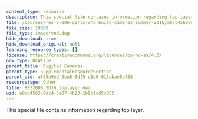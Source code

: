 ```yaml
---
content_type: resource
description: This special file contains information regarding top layer.
file: /courses/res-2-006-girls-who-build-cameras-summer-2016/a0cc45628dc45e074b231b9b1cd5c055_RES2006_SU16_toplayer.dwg
file_size: 19009
file_type: image/vnd.dwg
hide_download: true
hide_download_original: null
learning_resource_types: []
license: https://creativecommons.org/licenses/by-nc-sa/4.0/
ocw_type: OCWFile
parent_title: Digital Cameras
parent_type: SupplementalResourceSection
parent_uid: af68e0ed-0ea8-0df5-d1e6-013abae8e453
resourcetype: Other
title: RES2006_SU16_toplayer.dwg
uid: a0cc4562-8dc4-5e07-4b23-1b9b1cd5c055
---
```

This special file contains information regarding top layer.